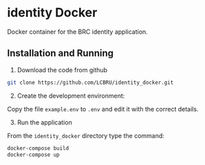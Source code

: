# identity Docker

Docker container for the BRC identity application.

## Installation and Running

1. Download the code from github

```bash
git clone https://github.com/LCBRU/identity_docker.git
```

2. Create the development environment:

Copy the file `example.env` to `.env` and edit it with the
correct details.

3. Run the application

From the `identity_docker` directory type the command:

```bash
docker-compose build
docker-compose up
```
